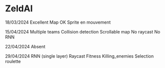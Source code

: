 # ZeldAI
18/03/2024
Excellent
Map OK
Sprite en mouvement

15/04/2024
Multiple teams
Collision detection
Scrollable map
No raycast
No RNN

22/04/2024
Absent

29/04/2024
RNN (single layer)
Raycast
Fitness Killing_enemies
Selection roulette